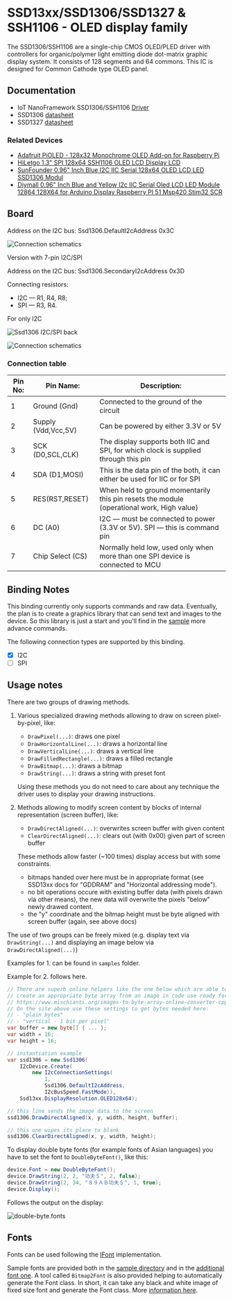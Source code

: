 # SSD13xx/SSD1306/SSD1327 & SSH1106 - OLED display family

The SSD1306/SSH1106 are a single-chip CMOS OLED/PLED driver with controllers for organic/polymer light emitting diode dot-matrix graphic display system. It consists of 128 segments and 64 commons. This IC is designed for Common Cathode type OLED panel.

## Documentation

- IoT NanoFramework SSD1306/SSH1106 [Driver](https://github.com/nanoframework/nanoFramework.IoT.Device)
- SSD1306 [datasheet](https://cdn-shop.adafruit.com/datasheets/SSD1306.pdf)
- SSD1327 [datasheet](https://github.com/SeeedDocument/Grove_OLED_1.12/raw/master/resources/SSD1327_datasheet.pdf)

### Related Devices

- [Adafruit PiOLED - 128x32 Monochrome OLED Add-on for Raspberry Pi](https://www.adafruit.com/product/3527)
- [HiLetgo 1.3" SPI 128x64 SSH1106 OLED LCD Display LCD](https://www.amazon.com/HiLetgo-128x64-SSH1106-Display-Arduino/dp/B01N1LZT8L/ref=sr_1_2?crid=C88G1YX0AN3Q&dchild=1&keywords=ssh1106&qid=1634064423&sr=8-2)
- [SunFounder 0.96" Inch Blue I2C IIC Serial 128x64 OLED LCD LED SSD1306 Modul](https://www.amazon.com/SunFounder-SSD1306-Arduino-Raspberry-Display/dp/B014KUB1SA)
- [Diymall 0.96" Inch Blue and Yellow I2c IIC Serial Oled LCD LED Module 12864 128X64 for Arduino Display Raspberry PI 51 Msp420 Stim32 SCR](https://www.amazon.com/Diymall-Yellow-Arduino-Display-Raspberry/dp/B00O2LLT30)

## Board

Address on the I2C bus: Ssd1306.DefaultI2cAddress 0x3C

![Connection schematics](./Ssd1306_I2c_PiOled.png)

Version with 7-pin I2C/SPI

Address on the I2C bus: Ssd1306.SecondaryI2cAddress 0x3D

Connecting resistors:

- I2C — R1, R4, R8;
- SPI — R3, R4.

For only I2C

![Ssd1306 I2C/SPI back](https://raw.githubusercontent.com/nanoframework/nanoFramework.IoT.Device/develop/devices/Ssd13xx/Ssd1306_I2C_SPI_back.jpg)

![Connection schematics](https://raw.githubusercontent.com/nanoframework/nanoFramework.IoT.Device/develop/devices/Ssd13xx/Ssd1306_OLED_128x64_I2C_SPI.png)

### Connection table

| Pin No: | Pin Name: | Description: |
| ------------ | ------------ | ------------ |
| 1 | Ground (Gnd) | Connected to the ground of the circuit |
| 2 | Supply (Vdd,Vcc,5V) | Can be powered by either 3.3V or 5V |
| 3 | SCK (D0,SCL,CLK) | The display supports both IIC and SPI, for which clock is supplied through this pin |
| 4 | SDA (D1,MOSI) | This is the data pin of the both, it can either be used for IIC or for SPI |
| 5 | RES(RST,RESET) | When held to ground momentarily this pin resets the module (operational work, High value) |
| 6 | DC (A0) | I2C — must be connected to power (3.3V or 5V). SPI — this is command pin |
| 7 | Chip Select (CS) | Normally held low, used only when more than one SPI device is connected to MCU |

## Binding Notes

This binding currently only supports commands and raw data.  Eventually, the plan is to create a graphics library that can send text and images to the device. So this library is just a start and you'll find in the [sample](./samples) more advance commands.

The following connection types are supported by this binding.

- [X] I2C
- [ ] SPI

## Usage notes

There are two groups of drawing methods.

1. Various specialized drawing methods allowing to draw on screen pixel-by-pixel, like:
    - ````DrawPixel(...)````: draws one pixel
    - ````DrawHorizontalLine(...)````: draws a horizontal line
    - ````DrawVerticalLine(...)````: draws a vertical line
    - ````DrawFilledRectangle(...)````: draws a filled rectangle
    - ````DrawBitmap(...)````: draws a bitmap
    - ````DrawString(...)````: draws a string with preset font

    Using these methods you do not need to care about any technique the driver uses to display your drawing instructions.

2. Methods allowing to modify screen content by blocks of internal representation (screen buffer), like:
    - ````DrawDirectAligned(...)````: overwrites screen buffer with given content
    - ````ClearDirectAligned(...)````: clears out (with 0x00) given part of screen buffer

    These methods allow faster (~100 times) display access but with some constraints.
    - bitmaps handed over here must be in appropriate format (see SSD13xx docs for "GDDRAM" and "Horizontal addressing mode").
    - no bit operations occure with existing buffer data (with pixels drawn via other means), the new data will overwrite the pixels "below" newly drawed content.
    - the "y" coordinate and the bitmap height must be byte aligned with screen buffer (again, see above docs)

The use of two groups can be freely mixed (e.g. display text via ````DrawString(...)```` and displaying an image below via ````DrawDirectAligned(...)````)

Examples for 1. can be found in ````samples```` folder.

Example for 2. follows here.

````csharp
// There are superb online helpers like the one below which are able to
// create an appropriate byte array from an image in code use ready format.
// https://www.mischianti.org/images-to-byte-array-online-converter-cpp-arduino/
// On the site above use these settings to get bytes needed here:
// - "plain bytes"
// - "vertical - 1 bit per pixel"
var buffer = new byte[] { ... }; 
var width = 16;
var height = 16;

// instantiation example
var ssd1306 = new Ssd1306(
    I2cDevice.Create(
        new I2cConnectionSettings(
            1, 
            Ssd1306.DefaultI2cAddress, 
            I2cBusSpeed.FastMode)), 
    Ssd13xx.DisplayResolution.OLED128x64);

// this line sends the image data to the screen
ssd1306.DrawDirectAligned(x, y, width, height, buffer);

// this one wipes its place to blank
ssd1306.ClearDirectAligned(x, y, width, height);

````

To display double byte fonts (for example fonts of Asian languages) you have to set the font to `DoubleByteFont()`, like this:

```csharp
device.Font = new DoubleByteFont();
device.DrawString(2, 2, "功夫＄", 2, false);
device.DrawString(2, 34, "８９ＡＢ功夫＄", 1, true);
device.Display();
```

Follows the output on the display:

![double-byte.fonts](./display-with-double-byte-chars.jpg)

## Fonts

Fonts can be used following the [IFont](./IFont.cs) implementation.

Sample fonts are provided both in the [sample directory](./samples/) and in the [additional font one](./Additionnal_Fonts/). A tool called `Bitmap2Font` is also provided helping to automatically generate the Font class. In short, it can take any black and white image of fixed size font and generate the Font class. More [information here](./Bitmap2Font/).
